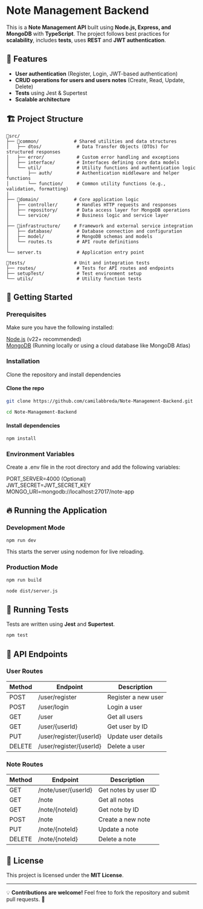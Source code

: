 # Note Management Backend

This is a **Note Management API** built using **Node.js, Express, and MongoDB** with **TypeScript**. The project follows best practices for **scalability**, includes **tests**, uses **REST** and **JWT authentication**.

## 📌 Features
- **User authentication** (Register, Login, JWT-based authentication)
- **CRUD operations for users and users notes** (Create, Read, Update, Delete)
- **Tests** using Jest & Supertest
- **Scalable architecture**

## 🏗 Project Structure

```
📂src/
├── 📂common/             # Shared utilities and data structures
│   ├── dtos/             # Data Transfer Objects (DTOs) for structured responses
│   ├── error/            # Custom error handling and exceptions
│   ├── interface/        # Interfaces defining core data models
│   └── util/             # Utility functions and authentication logic
│       ├── auth/         # Authentication middleware and helper functions
│       └── function/     # Common utility functions (e.g., validation, formatting)
│
├── 📂domain/             # Core application logic
│   ├── controller/       # Handles HTTP requests and responses
│   ├── repository/       # Data access layer for MongoDB operations
│   └── service/          # Business logic and service layer
│
├── 📂infrastructure/     # Framework and external service integration
│   ├── database/         # Database connection and configuration
│   ├── model/            # MongoDB schemas and models
│   └── routes.ts         # API route definitions
│
└── server.ts             # Application entry point

📂tests/                  # Unit and integration tests
├── routes/               # Tests for API routes and endpoints
├── setupTest/            # Test environment setup
└── utils/                # Utility function tests

```



## 🚀 Getting Started

### Prerequisites
Make sure you have the following installed:

[Node.js](https://nodejs.org/) (v22+ recommended)\
[MongoDB](https://www.mongodb.com/) (Running locally or using a cloud database like MongoDB Atlas)


### Installation
Clone the repository and install dependencies
#### Clone the repo
```sh
git clone https://github.com/camilabbreda/Note-Management-Backend.git

cd Note-Management-Backend
```

#### Install dependencies
```sh
npm install
```

### Environment Variables
Create a .env file in the root directory and add the following variables:

PORT_SERVER=4000 (Optional)\
JWT_SECRET=JWT_SECRET_KEY\
MONGO_URI=mongodb://localhost:27017/note-app


## 🔥 Running the Application

### Development Mode
```sh
npm run dev
```
This starts the server using nodemon for live reloading.


### Production Mode
```sh
npm run build

node dist/server.js
```



## 🧪 Running Tests
Tests are written using **Jest** and **Supertest**.
```sh
npm test
```

## 📜 API Endpoints

### User Routes
| Method | Endpoint                 | Description         |
|--------|--------------------------|---------------------|
| POST   | /user/register           | Register a new user |
| POST   | /user/login              | Login a user        |
| GET    | /user                    | Get all users       |
| GET    | /user/{userId}           | Get user by ID      |
| PUT    | /user/register/{userId}  | Update user details |
| DELETE | /user/register/{userId}  | Delete a user       |

### Note Routes
| Method | Endpoint            | Description            |
|--------|---------------------|------------------------|
| GET    | /note/user/{userId} | Get notes by user ID   |
| GET    | /note               | Get all notes          |
| GET    | /note/{noteId}      | Get note by ID         |
| POST   | /note               | Create a new note      |
| PUT    | /note/{noteId}      | Update a note          |
| DELETE | /note/{noteId}      | Delete a note          |




## 📝 License
This project is licensed under the **MIT License**.

---
💡 **Contributions are welcome!** Feel free to fork the repository and submit pull requests. 🚀